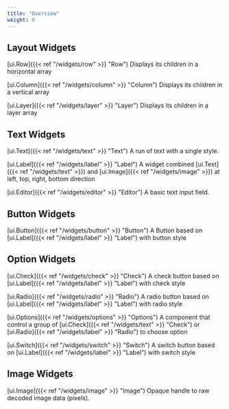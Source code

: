 ```yaml
---
title: "Overview"
weight: 0
---
```


## Layout Widgets

[ui.Row]({{< ref "/widgets/row" >}} "Row") Displays its children in a horizontal array

[ui.Column]({{< ref "/widgets/column" >}} "Column") Displays its children in a vertical array

[ui.Layer]({{< ref "/widgets/layer" >}} "Layer") Displays its children in a layer array

## Text Widgets

[ui.Text]({{< ref "/widgets/text" >}} "Text") A run of text with a single style.

[ui.Label]({{< ref "/widgets/label" >}} "Label") A widget combined [ui.Text]({{< ref "/widgets/text" >}}) and [ui.Image]({{< ref "/widgets/image" >}}) at left, top, right, bottom direction

[ui.Editor]({{< ref "/widgets/editor" >}} "Editor") A basic text input field.

## Button Widgets

[ui.Button]({{< ref "/widgets/button" >}} "Button") A Button based on [ui.Label]({{< ref "/widgets/label" >}} "Label") with button style

## Option Widgets

[ui.Check]({{< ref "/widgets/check" >}} "Check") A check button based on [ui.Label]({{< ref "/widgets/label" >}} "Label") with check style

[ui.Radio]({{< ref "/widgets/radio" >}} "Radio") A radio button based on [ui.Label]({{< ref "/widgets/label" >}} "Label") with radio style

[ui.Options]({{< ref "/widgets/options" >}} "Options") A component that control a group of [ui.Check]({{< ref "/widgets/text" >}} "Check") or [ui.Radio]({{< ref "/widgets/label" >}} "Radio") to choose option

[ui.Switch]({{< ref "/widgets/switch" >}} "Switch") A switch button based on [ui.Label]({{< ref "/widgets/label" >}} "Label") with switch style

## Image Widgets

[ui.Image]({{< ref "/widgets/image" >}} "Image") Opaque handle to raw decoded image data (pixels).
